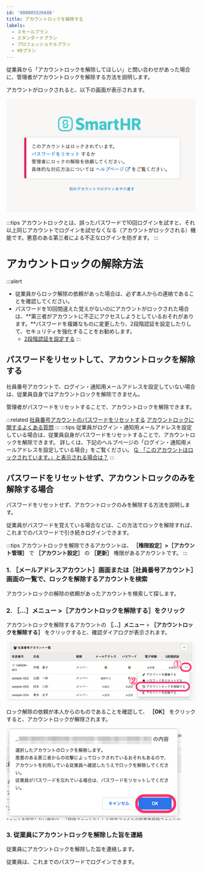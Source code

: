 ```yaml
---
id: '900005926686'
title: アカウントロックを解除する
labels:
  - スモールプラン
  - スタンダードプラン
  - プロフェッショナルプラン
  - ¥0プラン
---
```

従業員から「アカウントロックを解除してほしい」と問い合わせがあった場合に、管理者がアカウントロックを解除する方法を説明します。

アカウントがロックされると、以下の画面が表示されます。

![](./accountlock_admin_01.png)

:::tips
アカウントロックとは、誤ったパスワードで10回ログインを試すと、それ以上同じアカウントでログインを試せなくなる（アカウントがロックされる）機能です。悪意のある第三者による不正なログインを防ぎます。
:::

# アカウントロックの解除方法

:::alert
- 従業員からロック解除の依頼があった場合は、必ず本人からの連絡であることを確認してください。
- パスワードを10回間違えた覚えがないのにアカウントがロックされた場合は、**第三者がアカウントに不正にアクセスしようとしているおそれがあります。**パスワードを複雑なものに変更したり、2段階認証を設定したりして、セキュリティを強化することをお勧めします。
    - [2段階認証を設定する](https://knowledge.smarthr.jp/hc/ja/articles/360026106174)
:::

## パスワードをリセットして、アカウントロックを解除する

社員番号アカウントで、ログイン・通知用メールアドレスを設定していない場合は、従業員自身ではアカウントロックを解除できません。

管理者がパスワードをリセットすることで、アカウントロックを解除できます。

:::related
[社員番号アカウントのパスワードをリセットする](https://knowledge.smarthr.jp/hc/ja/articles/360026263673)
[アカウントロックに関するよくある質問](https://knowledge.smarthr.jp/hc/ja/articles/900006120986)
:::
:::tips
従業員がログイン・通知用メールアドレスを設定している場合は、従業員自身がパスワードをリセットすることで、アカウントロックを解除できます。
詳しくは、下記のヘルプページの「ログイン・通知用メールアドレスを設定している場合」をご覧ください。
[Q. 「このアカウントはロックされています。」と表示される場合は？](https://knowledge.smarthr.jp/hc/ja/articles/900006890363)
:::

## パスワードをリセットせず、アカウントロックのみを解除する場合

パスワードをリセットせず、アカウントロックのみを解除する方法を説明します。

従業員がパスワードを覚えている場合などは、この方法でロックを解除すれば、これまでのパスワードで引き続きログインできます。

:::tips
アカウントロックを解除できるアカウントは、 **［権限設定］>［アカウント管理］** で **［アカウント設定］** の **［更新］** 権限があるアカウントです。
:::

### 1\. ［メールアドレスアカウント］画面または［社員番号アカウント］画面の一覧で、ロックを解除するアカウントを検索

アカウントロックの解除の依頼があったアカウントを検索して探します。

### 2\. ［…］メニュー >［アカウントロックを解除する］をクリック

アカウントロックを解除するアカウントの **［…］メニュー**  > **［アカウントロックを解除する］** をクリックすると、確認ダイアログが表示されます。

![](./accountlock_admin_03.png)

ロック解除の依頼が本人からのものであることを確認して、 **［OK］** をクリックすると、アカウントロックが解除されます。

![](./accountlock_admin_04.png)

### 3\. 従業員にアカウントロックを解除した旨を連絡

従業員にアカウントロックを解除した旨を連絡します。

従業員は、これまでのパスワードでログインできます。
